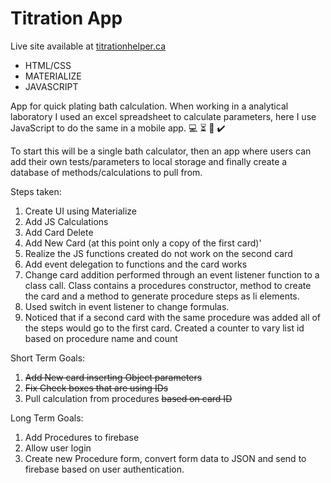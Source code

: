 Titration App
=============

Live site available at [titrationhelper.ca](http://titrationhelper.ca)

* HTML/CSS
* MATERIALIZE
* JAVASCRIPT

App for quick plating bath calculation. When working in a analytical laboratory I used an excel spreadsheet to calculate parameters, here I use JavaScript to do the same in a mobile app. :computer:  :hourglass_flowing_sand: :green_book: :heavy_check_mark:

To start this will be a single bath calculator, then an app where users can add their own tests/parameters to local storage and finally create a database of methods/calculations to pull from.  

Steps taken:
1. Create UI using Materialize
2. Add JS Calculations
3. Add Card Delete
4. Add New Card (at this point only a copy of the first card)'
5. Realize the JS functions created do not work on the second card
6. Add event delegation to functions and the card works
7. Change card addition performed through an event listener function to a class call. Class contains a procedures constructor, method to create the card and a method to generate procedure steps as li elements.
8. Used switch in event listener to change formulas.
9. Noticed that if a second card with the same procedure was added all of the steps would go to the first card. Created a counter to vary list id based on procedure name and count

Short Term Goals:
1. ~~Add New card inserting Object parameters~~
2. ~~Fix Check boxes that are using IDs~~
3. Pull calculation from procedures ~~based on card ID~~

Long Term Goals:
1. Add Procedures to firebase
2. Allow user login
3. Create new Procedure form, convert form data to JSON and send to firebase based on user authentication.
